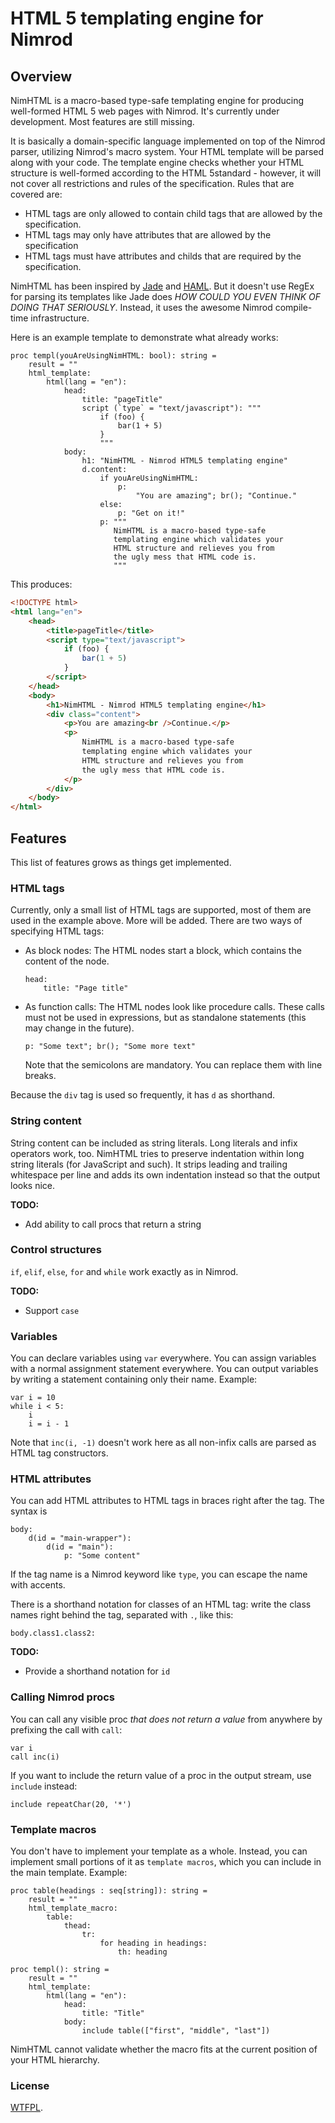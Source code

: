 # HTML 5 templating engine for Nimrod

## Overview

NimHTML is a macro-based type-safe templating engine for producing well-formed
HTML 5 web pages with Nimrod. It's currently under development. Most features
are still missing.

It is basically a domain-specific language implemented on top of the Nimrod
parser, utilizing Nimrod's macro system. Your HTML template will be parsed
along with your code. The template engine checks whether your HTML structure
is well-formed according to the HTML 5standard - however, it will not cover all
restrictions and rules of the specification. Rules that are covered are:

 * HTML tags are only allowed to contain child tags that are allowed by the
   specification.
 * HTML tags may only have attributes that are allowed by the specification
 * HTML tags must have attributes and childs that are required by the
   specification.

NimHTML has been inspired by [Jade][1] and [HAML][2]. But it doesn't use
RegEx for parsing its templates like Jade does *HOW COULD YOU EVEN THINK OF
DOING THAT SERIOUSLY*. Instead, it uses the awesome Nimrod compile-time
infrastructure.

Here is an example template to demonstrate what already works:

```nimrod
proc templ(youAreUsingNimHTML: bool): string =
    result = ""
    html_template:
    	html(lang = "en"):
	        head:
	            title: "pageTitle"
	            script (`type` = "text/javascript"): """
	                if (foo) {
	                    bar(1 + 5)
	                }
	                """
	        body:
	            h1: "NimHTML - Nimrod HTML5 templating engine"
	            d.content:
	                if youAreUsingNimHTML:
	                    p:
	                        "You are amazing"; br(); "Continue."
	                else:
	                    p: "Get on it!"
	                p: """
	                   NimHTML is a macro-based type-safe
	                   templating engine which validates your
	                   HTML structure and relieves you from
	                   the ugly mess that HTML code is.
	                   """
```

This produces:

```html
<!DOCTYPE html>
<html lang="en">
    <head>
        <title>pageTitle</title>
        <script type="text/javascript">
            if (foo) {
                bar(1 + 5)
            }
        </script>
    </head>
    <body>
        <h1>NimHTML - Nimrod HTML5 templating engine</h1>
        <div class="content">
            <p>You are amazing<br />Continue.</p>
            <p>
                NimHTML is a macro-based type-safe
                templating engine which validates your
                HTML structure and relieves you from
                the ugly mess that HTML code is.
            </p>
        </div>
    </body>
</html>
```

## Features

This list of features grows as things get implemented.

### HTML tags

Currently, only a small list of HTML tags are supported, most of them are used
in the example above. More will be added. There are two ways of specifying HTML
tags:

 * As block nodes: The HTML nodes start a block, which contains the content of
   the node.

   ```nimrod
   head:
       title: "Page title"
   ```

 * As function calls: The HTML nodes look like procedure calls. These calls must
   not be used in expressions, but as standalone statements (this may change in
   the future).

   ```nimrod
   p: "Some text"; br(); "Some more text"
   ```

   Note that the semicolons are mandatory. You can replace them with line breaks.

Because the `div` tag is used so frequently, it has `d` as shorthand.

### String content

String content can be included as string literals. Long literals and infix
operators work, too. NimHTML tries to preserve indentation within long string
literals (for JavaScript and such). It strips leading and trailing whitespace per
line and adds its own indentation instead so that the output looks nice.

**TODO:**

 * Add ability to call procs that return a string

### Control structures

`if`, `elif`, `else`, `for` and `while` work exactly as in Nimrod.

**TODO:**

 * Support `case`

### Variables

You can declare variables using `var` everywhere. You can assign variables with
a normal assignment statement everywhere. You can output variables by writing
a statement containing only their name. Example:

```nimrod
var i = 10
while i < 5:
	i
	i = i - 1
```

Note that `inc(i, -1)` doesn't work here as all non-infix calls are parsed as
HTML tag constructors.

### HTML attributes

You can add HTML attributes to HTML tags in braces right after the tag.
The syntax is

```nimrod
body:
	d(id = "main-wrapper"):
		d(id = "main"):
			p: "Some content"
```

If the tag name is a Nimrod keyword
like `type`, you can escape the name with accents.

There is a shorthand notation for classes of an HTML tag: write the
class names right behind the tag, separated with `.`, like this:

```nimrod
body.class1.class2:
```

**TODO:**

 * Provide a shorthand notation for `id`

### Calling Nimrod procs

You can call any visible proc *that does not return a value* from anywhere by
prefixing the call with `call`:

```nimrod
var i
call inc(i)
```

If you want to include the return value of a proc in the output stream, use
`include` instead:

```nimrod
include repeatChar(20, '*')
```

### Template macros

You don't have to implement your template as a whole. Instead, you can
implement small portions of it as `template macros`, which you can include
in the main template. Example:

```nimrod
proc table(headings : seq[string]): string =
    result = ""
    html_template_macro:
        table:
            thead:
                tr:
                    for heading in headings:
                        th: heading

proc templ(): string =
	result = ""
	html_template:
		html(lang = "en"):
			head:
				title: "Title"
			body:
				include table(["first", "middle", "last"])
```

NimHTML cannot validate whether the macro fits at the current position of
your HTML hierarchy.

### License

[WTFPL][3].

 [1]: http://jade-lang.com
 [2]: http://haml.info
 [3]: http://www.wtfpl.net
